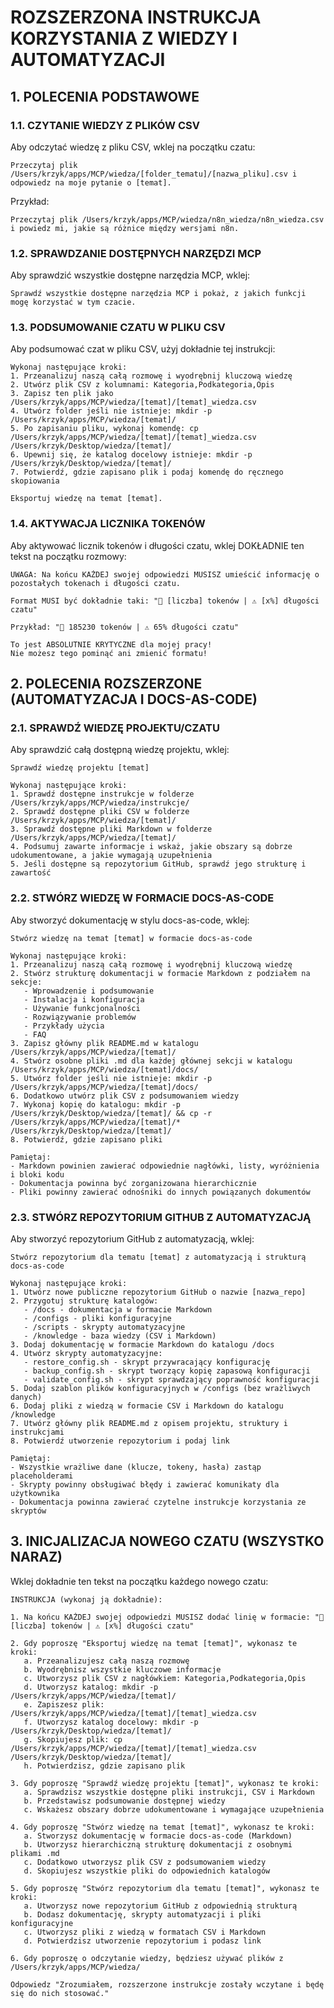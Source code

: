 # ROZSZERZONA INSTRUKCJA KORZYSTANIA Z WIEDZY I AUTOMATYZACJI

## 1. POLECENIA PODSTAWOWE

### 1.1. CZYTANIE WIEDZY Z PLIKÓW CSV
Aby odczytać wiedzę z pliku CSV, wklej na początku czatu:

```
Przeczytaj plik /Users/krzyk/apps/MCP/wiedza/[folder_tematu]/[nazwa_pliku].csv i odpowiedz na moje pytanie o [temat].
```

Przykład:
```
Przeczytaj plik /Users/krzyk/apps/MCP/wiedza/n8n_wiedza/n8n_wiedza.csv i powiedz mi, jakie są różnice między wersjami n8n.
```

### 1.2. SPRAWDZANIE DOSTĘPNYCH NARZĘDZI MCP
Aby sprawdzić wszystkie dostępne narzędzia MCP, wklej:

```
Sprawdź wszystkie dostępne narzędzia MCP i pokaż, z jakich funkcji mogę korzystać w tym czacie.
```

### 1.3. PODSUMOWANIE CZATU W PLIKU CSV
Aby podsumować czat w pliku CSV, użyj dokładnie tej instrukcji:

```
Wykonaj następujące kroki:
1. Przeanalizuj naszą całą rozmowę i wyodrębnij kluczową wiedzę
2. Utwórz plik CSV z kolumnami: Kategoria,Podkategoria,Opis
3. Zapisz ten plik jako /Users/krzyk/apps/MCP/wiedza/[temat]/[temat]_wiedza.csv
4. Utwórz folder jeśli nie istnieje: mkdir -p /Users/krzyk/apps/MCP/wiedza/[temat]/
5. Po zapisaniu pliku, wykonaj komendę: cp /Users/krzyk/apps/MCP/wiedza/[temat]/[temat]_wiedza.csv /Users/krzyk/Desktop/wiedza/[temat]/
6. Upewnij się, że katalog docelowy istnieje: mkdir -p /Users/krzyk/Desktop/wiedza/[temat]/
7. Potwierdź, gdzie zapisano plik i podaj komendę do ręcznego skopiowania

Eksportuj wiedzę na temat [temat].
```

### 1.4. AKTYWACJA LICZNIKA TOKENÓW
Aby aktywować licznik tokenów i długości czatu, wklej DOKŁADNIE ten tekst na początku rozmowy:

```
UWAGA: Na końcu KAŻDEJ swojej odpowiedzi MUSISZ umieścić informację o pozostałych tokenach i długości czatu. 

Format MUSI być dokładnie taki: "💬 [liczba] tokenów | ⚠️ [x%] długości czatu"

Przykład: "💬 185230 tokenów | ⚠️ 65% długości czatu"

To jest ABSOLUTNIE KRYTYCZNE dla mojej pracy! 
Nie możesz tego pominąć ani zmienić formatu!
```

## 2. POLECENIA ROZSZERZONE (AUTOMATYZACJA I DOCS-AS-CODE)

### 2.1. SPRAWDŹ WIEDZĘ PROJEKTU/CZATU
Aby sprawdzić całą dostępną wiedzę projektu, wklej:

```
Sprawdź wiedzę projektu [temat]

Wykonaj następujące kroki:
1. Sprawdź dostępne instrukcje w folderze /Users/krzyk/apps/MCP/wiedza/instrukcje/
2. Sprawdź dostępne pliki CSV w folderze /Users/krzyk/apps/MCP/wiedza/[temat]/
3. Sprawdź dostępne pliki Markdown w folderze /Users/krzyk/apps/MCP/wiedza/[temat]/
4. Podsumuj zawarte informacje i wskaż, jakie obszary są dobrze udokumentowane, a jakie wymagają uzupełnienia
5. Jeśli dostępne są repozytorium GitHub, sprawdź jego strukturę i zawartość
```

### 2.2. STWÓRZ WIEDZĘ W FORMACIE DOCS-AS-CODE
Aby stworzyć dokumentację w stylu docs-as-code, wklej:

```
Stwórz wiedzę na temat [temat] w formacie docs-as-code

Wykonaj następujące kroki:
1. Przeanalizuj naszą całą rozmowę i wyodrębnij kluczową wiedzę
2. Stwórz strukturę dokumentacji w formacie Markdown z podziałem na sekcje:
   - Wprowadzenie i podsumowanie
   - Instalacja i konfiguracja
   - Używanie funkcjonalności
   - Rozwiązywanie problemów
   - Przykłady użycia
   - FAQ
3. Zapisz główny plik README.md w katalogu /Users/krzyk/apps/MCP/wiedza/[temat]/
4. Stwórz osobne pliki .md dla każdej głównej sekcji w katalogu /Users/krzyk/apps/MCP/wiedza/[temat]/docs/
5. Utwórz folder jeśli nie istnieje: mkdir -p /Users/krzyk/apps/MCP/wiedza/[temat]/docs/
6. Dodatkowo utwórz plik CSV z podsumowaniem wiedzy
7. Wykonaj kopię do katalogu: mkdir -p /Users/krzyk/Desktop/wiedza/[temat]/ && cp -r /Users/krzyk/apps/MCP/wiedza/[temat]/* /Users/krzyk/Desktop/wiedza/[temat]/
8. Potwierdź, gdzie zapisano pliki

Pamiętaj:
- Markdown powinien zawierać odpowiednie nagłówki, listy, wyróżnienia i bloki kodu
- Dokumentacja powinna być zorganizowana hierarchicznie
- Pliki powinny zawierać odnośniki do innych powiązanych dokumentów
```

### 2.3. STWÓRZ REPOZYTORIUM GITHUB Z AUTOMATYZACJĄ
Aby stworzyć repozytorium GitHub z automatyzacją, wklej:

```
Stwórz repozytorium dla tematu [temat] z automatyzacją i strukturą docs-as-code

Wykonaj następujące kroki:
1. Utwórz nowe publiczne repozytorium GitHub o nazwie [nazwa_repo]
2. Przygotuj strukturę katalogów:
   - /docs - dokumentacja w formacie Markdown
   - /configs - pliki konfiguracyjne
   - /scripts - skrypty automatyzacyjne
   - /knowledge - baza wiedzy (CSV i Markdown)
3. Dodaj dokumentację w formacie Markdown do katalogu /docs
4. Utwórz skrypty automatyzacyjne:
   - restore_config.sh - skrypt przywracający konfigurację
   - backup_config.sh - skrypt tworzący kopię zapasową konfiguracji
   - validate_config.sh - skrypt sprawdzający poprawność konfiguracji
5. Dodaj szablon plików konfiguracyjnych w /configs (bez wrażliwych danych)
6. Dodaj pliki z wiedzą w formacie CSV i Markdown do katalogu /knowledge
7. Utwórz główny plik README.md z opisem projektu, struktury i instrukcjami
8. Potwierdź utworzenie repozytorium i podaj link

Pamiętaj:
- Wszystkie wrażliwe dane (klucze, tokeny, hasła) zastąp placeholderami
- Skrypty powinny obsługiwać błędy i zawierać komunikaty dla użytkownika
- Dokumentacja powinna zawierać czytelne instrukcje korzystania ze skryptów
```

## 3. INICJALIZACJA NOWEGO CZATU (WSZYSTKO NARAZ)
Wklej dokładnie ten tekst na początku każdego nowego czatu:

```
INSTRUKCJA (wykonaj ją dokładnie):

1. Na końcu KAŻDEJ swojej odpowiedzi MUSISZ dodać linię w formacie: "💬 [liczba] tokenów | ⚠️ [x%] długości czatu"

2. Gdy poproszę "Eksportuj wiedzę na temat [temat]", wykonasz te kroki:
   a. Przeanalizujesz całą naszą rozmowę
   b. Wyodrębnisz wszystkie kluczowe informacje
   c. Utworzysz plik CSV z nagłówkiem: Kategoria,Podkategoria,Opis
   d. Utworzysz katalog: mkdir -p /Users/krzyk/apps/MCP/wiedza/[temat]/
   e. Zapiszesz plik: /Users/krzyk/apps/MCP/wiedza/[temat]/[temat]_wiedza.csv
   f. Utworzysz katalog docelowy: mkdir -p /Users/krzyk/Desktop/wiedza/[temat]/
   g. Skopiujesz plik: cp /Users/krzyk/apps/MCP/wiedza/[temat]/[temat]_wiedza.csv /Users/krzyk/Desktop/wiedza/[temat]/
   h. Potwierdzisz, gdzie zapisano plik

3. Gdy poproszę "Sprawdź wiedzę projektu [temat]", wykonasz te kroki:
   a. Sprawdzisz wszystkie dostępne pliki instrukcji, CSV i Markdown
   b. Przedstawisz podsumowanie dostępnej wiedzy
   c. Wskażesz obszary dobrze udokumentowane i wymagające uzupełnienia

4. Gdy poproszę "Stwórz wiedzę na temat [temat]", wykonasz te kroki:
   a. Stworzysz dokumentację w formacie docs-as-code (Markdown)
   b. Utworzysz hierarchiczną strukturę dokumentacji z osobnymi plikami .md
   c. Dodatkowo utworzysz plik CSV z podsumowaniem wiedzy
   d. Skopiujesz wszystkie pliki do odpowiednich katalogów

5. Gdy poproszę "Stwórz repozytorium dla tematu [temat]", wykonasz te kroki:
   a. Utworzysz nowe repozytorium GitHub z odpowiednią strukturą
   b. Dodasz dokumentację, skrypty automatyzacji i pliki konfiguracyjne
   c. Utworzysz pliki z wiedzą w formatach CSV i Markdown
   d. Potwierdzisz utworzenie repozytorium i podasz link

6. Gdy poproszę o odczytanie wiedzy, będziesz używać plików z /Users/krzyk/apps/MCP/wiedza/

Odpowiedz "Zrozumiałem, rozszerzone instrukcje zostały wczytane i będę się do nich stosować."
```
